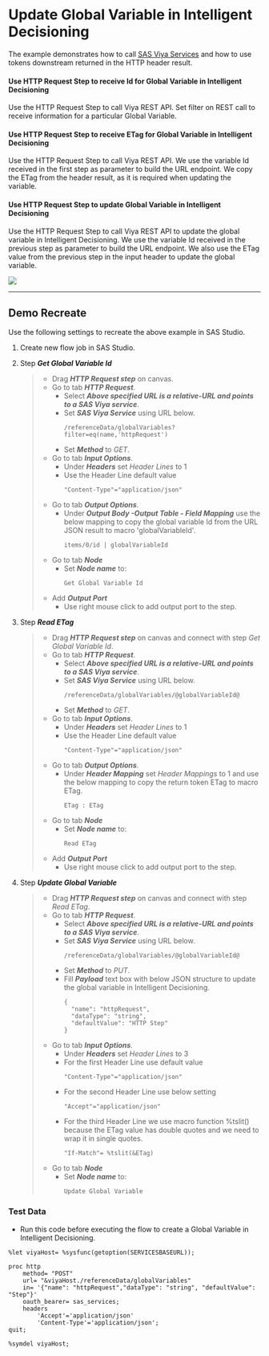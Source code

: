# Update Global Variable in Intelligent Decisioning
The example demonstrates how to call [SAS Viya Services](https://developer.sas.com/rest-apis) and how to use tokens downstream returned in the HTTP header result.<br>
#### Use HTTP Request Step to receive Id for Global Variable in Intelligent Decisioning
Use the HTTP Request Step to call Viya REST API. Set filter on REST call to receive information for a particular Global Variable.  
#### Use HTTP Request Step to receive ETag for Global Variable in Intelligent Decisioning
Use the HTTP Request Step to call Viya REST API. We use the variable Id received in the first step as parameter to build the URL endpoint. We copy the ETag from the header result, as it is required when updating the variable.
#### Use HTTP Request Step to update Global Variable in Intelligent Decisioning
Use the HTTP Request Step to call Viya REST API to update the global variable in Intelligent Decisioning. We use the variable Id received in the previous step as parameter to build the URL endpoint. We also use the ETag value from the previous step in the input header to update the global variable.

![](../../img/HTTPRequest_ex5.gif)

---
## Demo Recreate
Use the following settings to recreate the above example in SAS Studio.
1. Create new flow job in SAS Studio.
2. Step ***Get Global Variable Id***
	> * Drag ***HTTP Request step*** on canvas.
	> * Go to tab ***HTTP Request***.
	>	* Select ***Above specified URL is a relative-URL and points to a SAS Viya service***.
	>	* Set ***SAS Viya Service*** using URL below. 
	>		```
	>		/referenceData/globalVariables?filter=eq(name,'httpRequest')
	>		```
	>	* Set ***Method*** to *GET*.
	> * Go to tab ***Input Options***.
	>	* Under ***Headers*** set *Header Lines* to 1
	>	* Use the Header Line default value<br>
	>		```
	>		"Content-Type"="application/json"
	>		```
	> * Go to tab ***Output Options***.
	>	* Under ***Output Body -Output Table - Field Mapping*** use the below mapping to copy the global variable Id from the URL JSON result to macro 'globalVariableId'.
	>		```
	>		items/0/id | globalVariableId
	>		```
	> * Go to tab ***Node***
	>	* Set ***Node name*** to:
	>		```
	>		Get Global Variable Id
	>		```
	> * Add ***Output Port***
	>	* Use right mouse click to add output port to the step.

2. Step ***Read ETag***
	> * Drag ***HTTP Request step*** on canvas and connect with step *Get Global Variable Id*.
	> * Go to tab ***HTTP Request***.
	>	* Select ***Above specified URL is a relative-URL and points to a SAS Viya service***.
	>	* Set ***SAS Viya Service*** using URL below. 
	>		```
	>		/referenceData/globalVariables/@globalVariableId@
	>		```
	>	* Set ***Method*** to *GET*.
	> * Go to tab ***Input Options***.
	>	* Under ***Headers*** set *Header Lines* to 1
	>	* Use the Header Line default value<br>
	>		```
	>		"Content-Type"="application/json"
	>		```
	> * Go to tab ***Output Options***.
	>	* Under ***Header Mapping*** set *Header Mappings* to 1 and use the below mapping to copy the return token ETag to macro ETag.
	>		```
	>		ETag : ETag
	>		```
	> * Go to tab ***Node***
	>	* Set ***Node name*** to:
	>		```
	>		Read ETag
	>		```
	> * Add ***Output Port***
	>	* Use right mouse click to add output port to the step.
3. Step ***Update Global Variable***
	> * Drag ***HTTP Request step*** on canvas and connect with step *Read ETag*.
	> * Go to tab ***HTTP Request***.
	>	* Select ***Above specified URL is a relative-URL and points to a SAS Viya service***.
	>	* Set ***SAS Viya Service*** using URL below. 
	>		```
	>		/referenceData/globalVariables/@globalVariableId@
	>		```
	>	* Set ***Method*** to *PUT*.
 	>	* Fill ***Payload*** text box with below JSON structure to update the global variable in Intelligent Decisioning.
	>		```
	>		{
	>		  "name": "httpRequest",
	>		  "dataType": "string",
	>		  "defaultValue": "HTTP Step"
	>		}
	>		```
	> * Go to tab ***Input Options***.
	>	* Under ***Headers*** set *Header Lines* to 3
	>	* For the first Header Line use default value<br>
	>		```
	>		"Content-Type"="application/json"
	>		```
	>	* For the second Header Line use below setting<br>
	>		```
	>		"Accept"="application/json"
	>		```
	>	* For the third Header Line we use macro function %tslit() because the ETag value has double quotes and we need to wrap it in single quotes.
	>		```
	>		"If-Match"= %tslit(&ETag)
	>		```
	> * Go to tab ***Node***
	>	* Set ***Node name*** to:
	>		```
	>		Update Global Variable
	>		```

### Test Data
* Run this code before executing the flow to create a Global Variable in Intelligent Decisioning.
```
%let viyaHost= %sysfunc(getoption(SERVICESBASEURL));

proc http
	method= "POST"
	url= "&viyaHost./referenceData/globalVariables"
	in= '{"name": "httpRequest","dataType": "string", "defaultValue": "Step"}'
	oauth_bearer= sas_services;
	headers
		'Accept'='application/json'
		'Content-Type'='application/json';
quit;

%symdel viyaHost;
```

